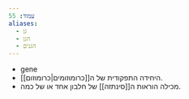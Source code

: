 ```yaml
---
עמוד: 55
aliases:
  - גן
  - הגן
  - הגנים
---
```

- gene
- היחידה התפקודית של ה[[כרומוזומים|כרומוזום]].
- מכילה הוראות ה[[סינתזה]] של חלבון אחד או של כמה.